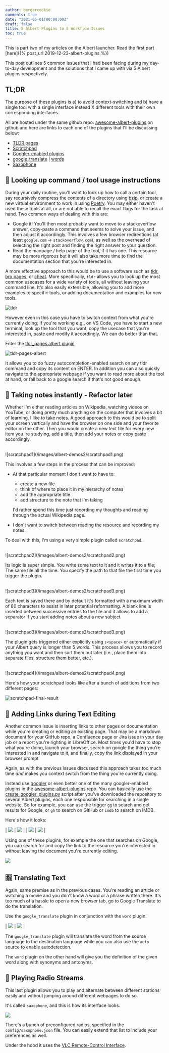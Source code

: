 ```yaml
---
author: bergercookie
comments: true
date: "2021-05-01T00:00:00Z"
draft: false
title: 5 Albert Plugins to 5 Workflow Issues
toc: true
---
```


This is part two of my articles on the Albert launcher. Read the first part
[here]({% post_url 2019-12-23-albert-plugins %})

This post outlines 5 common issues that I had been facing during my day-to-day
development and the solutions that I came up with via 5 Albert plugins
respectively.

## TL;DR

The purpose of these plugins is a) to avoid context-switching and b) have a
single tool with a single interface instead X different tools with their own
corresponding interfaces.

All are hosted under the same github repo:
[awesome-albert-plugins](https://github.com/bergercookie/awesome-albert-plugins)
on github and here are links to each one of the plugins that I'll be discussing
below:

- [TLDR pages](https://github.com/bergercookie/awesome-albert-plugins/tree/master/plugins/tldr_pages)
- [Scratchpad](https://github.com/bergercookie/awesome-albert-plugins/tree/master/plugins/scratchpad)
- [Googler-enabled plugins](https://github.com/bergercookie/awesome-albert-plugins#plugins)
- [google_translate](https://github.com/bergercookie/awesome-albert-plugins/tree/master/plugins/google_translate) \| [words](https://github.com/bergercookie/awesome-albert-plugins/tree/master/plugins/words)
- [Saxophone](https://github.com/bergercookie/awesome-albert-plugins/tree/master/plugins/saxophone)

## 🔎 Looking up command / tool usage instructions

During your daily routine, you'll want to look up how to call a certain tool,
say recursively compress the contents of a directory using
[bzip](https://en.wikipedia.org/wiki/Bzip2), or create a new virtual environment
to work in using [Poetry](https://python-poetry.org/). You may either haven't
used these tools at all, or are not able to recall the exact flags for the task
at hand. Two common ways of dealing with this are:

- Google it! You'll then most probably want to move to a stackoverflow answer,
  copy-paste a command that seems to solve your issue, and then adjust it
  accordingly. This involves a few browser redirections (at least `google.com`
  -> `stackoverflow.com`), as well as the overhead of selecting the right post
  and finding the right answer to your question.
- Read the manpage / help page of the tool, if it has one. This resource may be
  more rigorous but it will also take more time to find the documentation section
  that you're interested in.

A more effective approach to this would be to use a software such as
[tldr](https://github.com/tldr-pages/tldr), [bro pages](http://bropages.org/),
or [cheat](https://github.com/cheat/cheat). More specifically, `tldr` allows
you to look up the most common usecases for a wide variety of tools, all without
leaving your command line. It's also easily extensible, allowing you to add more
examples to specific tools, or adding documentation and examples for new tools.

![tldr](/images/albert-demos2/tldr.svg)

However even in this case you have to switch context from what you're currently
doing; If you're working e.g., on VS Code, you have to start a new terminal,
look up the tool that you want, copy the usecase that you're interested in,
paste and modify it accordingly. We can do better than that.

Enter the [tldr_pages albert
plugin](https://github.com/bergercookie/awesome-albert-plugins/tree/master/plugins/tldr_pages)

![tldr-pages-albert](/images/albert-demos2/tldr-albert.gif)

It allows you to do fuzzy autocompletion-enabled search on any tldr command and
copy its content on ENTER. In addition you can also quickly navigate to the
appropriate webpage if you want to read more about the tool at hand, or fall
back to a google search if that's not good enough.

## 📓 Taking notes instantly - Refactor later

Whether I'm either reading articles on Wikipedia, watching videos on YouTube, or
doing pretty much anything on the computer that involves a bit of learning, I
like to take notes. A good approach to this would be to split your screen
vertically and have the browser on one side and your favorite editor on the
other. Then you would create a new text file for every new item you 're
studying, add a title, then add your notes or copy paste accordingly.

<br>
![scratchpad1](/images/albert-demos2/scratchpad1.png)
<br>

This involves a few steps in the process that can be improved:

- At that particular moment I don't want to have to:

  - create a new file
  - think of where to place it in my hierarchy of notes
  - add the appropriate title
  - add structure to the note that I'm taking

  I'd rather spend this time just recording my thoughts and reading through the
  actual Wikipedia page.

- I don't want to switch between reading the resource and recording my notes.

To deal with this, I'm using a very simple plugin called `scratchpad`.

<br>
![scratchpad2](/images/albert-demos2/scratchpad2.png)
<br>

Its logic is super simple. You write some text to it and it writes it to a file;
The same file all the time. You specify the path to that file the first time you
trigger the plugin.

<br>
![scratchpad3](/images/albert-demos2/scratchpad3.png)
<br>

Each text is saved there and by default it's formatted with a maximum width of
80 characters to assist in later potential reformatting. A blank line is
inserted between successive entries to the file and it allows to add a separator
if you start adding notes about a new subject

<br>
![scratchpad3](/images/albert-demos2/scratchpad3.png)
<br>

The plugin gets triggered either explicitly using `s<space>` or automatically
if your Albert query is longer than 5 words. This process allows you to record
anything you want and then sort them out later (i.e., place them into separate
files, structure them better, etc.).

<br>
![scratchpad4](/images/albert-demos2/scratchpad4.png)
<br>

Here's how your scratchpad looks like after a bunch of additions from two
different pages:

![scratchpad-final-result](/images/albert-demos2/scratchpad-final-result.png)

## 🔗 Adding Links during Text Editing

Another common issue is inserting links to other pages or documentation while
you're creating or editing an existing page. That may be a markdown document for
your GitHub repo, a Confluence page or Jira issue in your day job or a report
you're righting in LibreOffice. Most times you'd have to stop what you're doing,
launch your browser, search on google the thing you're interested in and
navigate to it, and finally, copy the link displayed in your browser prompt

Again, as with the previous issues discussed this approach takes too much time
_and_ makes you context switch from the thing you're currently doing.

Instead use [googler](https://github.com/jarun/googler) or even better one of
the many googler-enabled plugins in the
[awesome-albert-plugins](https://github.com/bergercookie/awesome-albert-plugins)
repo. You can basically use the
[create_googler_plugins.py](https://github.com/bergercookie/awesome-albert-plugins/blob/master/create_googler_plugins.py)
script after you've downloaded the repository to several Albert plugins, each
one responsible for searching in a single website. So for example, you can use
the trigger `gg` to search and get results for Google, or `gh` to search on
GitHub or `imdb` to search on IMDB.

Here's how it looks:

| ![](/images/albert-demos2/albert-suggestions-demo.gif) | ![](/images/albert-demos2/albert-suggestions-demo2.gif) |
| ![](/images/albert-demos2/albert-suggestions-demo3.gif) | ![](/images/albert-demos2/search_plugins.png) |

Using one of these plugins, for example the one that searches on Google, you can
search for and copy the link to the resource you're interested in without
leaving the document you're currently editing.

![](/images/albert-demos2/search-results.png)

## 🈯 Translating Text

Again, same premise as in the previous cases. You're reading an article or
watching a movie and you don't know a word or a phrase written there. It's too
much of a hassle to open a new browser tab, go to Google Translate to do the
translation.

Use the `google_translate` plugin in conjunction with the `word` plugin.

| ![](/images/albert-demos2/google_translate.png) | ![](/images/albert-demos2/word.png) |

The `google_translate` plugin will translate the word from the source language
to the destination language while you can also use the `auto` source to enable
autodetection.

The `word` plugin on the other hand will give you the definition of the given
word along with synonyms and antonyms.

## 🎷 Playing Radio Streams

This last plugin allows you to play and alternate between different stations
easily and without jumping around different webpages to do so.

It's called `saxophone`, and this is how its interface looks.

![](/images/albert-demos2/saxophone.png)

There's a bunch of preconfigured radios, specified in the
`config/saxophone.json` file. You can easily extend that list to include your
preferences as well.

Under the hood it uses the [VLC Remote-Control
Interface](https://wiki.videolan.org/documentation:modules/rc/).

